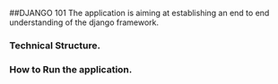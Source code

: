 ##DJANGO 101
The application is aiming at establishing an end to end understanding of the django framework.

### Technical Structure.


### How to Run the application.

